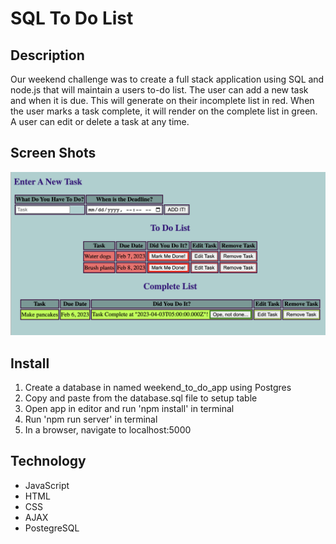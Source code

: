 # SQL To Do List

## Description

Our weekend challenge was to create a full stack application using SQL and node.js that will maintain a users to-do list. The user can add a new task and when it is due. This will generate on their incomplete list in red. When the user marks a task complete, it will render on the complete list in green. A user can edit or delete a task at any time.

## Screen Shots

![Screen shot of to do list](./images/screenShot.png)

## Install

1. Create a database in named weekend_to_do_app using Postgres
2. Copy and paste from the database.sql file to setup table
3. Open app in editor and run 'npm install' in terminal
4. Run 'npm run server' in terminal
5. In a browser, navigate to localhost:5000

## Technology

- JavaScript
- HTML
- CSS
- AJAX
- PostegreSQL
